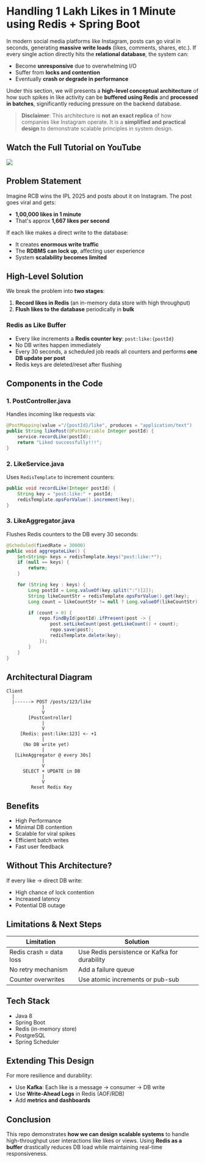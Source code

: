 # Handling 1 Lakh Likes in 1 Minute using Redis + Spring Boot

In modern social media platforms like Instagram, posts can go viral in seconds, generating **massive write loads** (likes, comments, shares, etc.).
If every single action directly hits the **relational database**, the system can:

* Become **unresponsive** due to overwhelming I/O
* Suffer from **locks and contention**
* Eventually **crash or degrade in performance**

Under this section, we will presents a **high-level conceptual architecture** of how such spikes in like activity can be **buffered using Redis** and **processed in batches**, significantly reducing pressure on the backend database.

> **Disclaimer**: This architecture is **not an exact replica** of how companies like Instagram operate. It is a **simplified and practical design** to demonstrate scalable principles in system design.

## Watch the Full Tutorial on YouTube

[![](https://markdown-videos-api.jorgenkh.no/youtube/ChyRAH-0xGE)](https://youtu.be/ChyRAH-0xGE)

## Problem Statement

Imagine RCB wins the IPL 2025 and posts about it on Instagram. The post goes viral and gets:

* **1,00,000 likes in 1 minute**
* That's approx **1,667 likes per second**

If each like makes a direct write to the database:

* It creates **enormous write traffic**
* The **RDBMS can lock up**, affecting user experience
* System **scalability becomes limited**

## High-Level Solution

We break the problem into **two stages**:

1. **Record likes in Redis** (an in-memory data store with high throughput)
2. **Flush likes to the database** periodically in **bulk**

### Redis as Like Buffer

* Every like increments a **Redis counter key**: `post:like:{postId}`
* No DB writes happen immediately
* Every 30 seconds, a scheduled job reads all counters and performs **one DB update per post**
* Redis keys are deleted/reset after flushing

## Components in the Code

### 1. **PostController.java**

Handles incoming like requests via:

```java
@PostMapping(value ="/{postId}/like", produces = "application/text")
public String likePost(@PathVariable Integer postId) {
	service.recordLike(postId);
	return "Liked successfully!!!";
}
```

### 2. **LikeService.java**

Uses `RedisTemplate` to increment counters:

```java
public void recordLike(Integer postId) {
	String key = "post:like:" + postId;
	redisTemplate.opsForValue().increment(key);
}
```

### 3. **LikeAggregator.java**

Flushes Redis counters to the DB every 30 seconds:

```java
@Scheduled(fixedRate = 30000)
public void aggregateLike() {
	Set<String> keys = redisTemplate.keys("post:like:*");
	if (null == keys) {
		return;
	}

	for (String key : keys) {
		Long postId = Long.valueOf(key.split(":")[2]);
		String likeCountStr = redisTemplate.opsForValue().get(key);
		Long count = likeCountStr != null ? Long.valueOf(likeCountStr) : 0;

        if (count > 0) {
            repo.findById(postId).ifPresent(post -> {
                post.setLikeCount(post.getLikeCount() + count);
                repo.save(post);
                redisTemplate.delete(key);
            });
        }
    }
}
```

## Architectural Diagram

```
Client
  |
  |------> POST /posts/123/like
             |
             V
        [PostController]
             |
             V
     [Redis: post:like:123] <- +1
             |
      (No DB write yet)
             |
   [LikeAggregator @ every 30s]
             |
             V
      SELECT + UPDATE in DB
             |
             V
         Reset Redis Key
```

## Benefits

* High Performance
* Minimal DB contention
* Scalable for viral spikes
* Efficient batch writes
* Fast user feedback

## Without This Architecture?

If every like -> direct DB write:

* High chance of lock contention
* Increased latency
* Potential DB outage

## Limitations & Next Steps

| Limitation              | Solution                                      |
| ----------------------- | --------------------------------------------- |
| Redis crash = data loss | Use Redis persistence or Kafka for durability |
| No retry mechanism      | Add a failure queue                           |
| Counter overwrites      | Use atomic increments or pub-sub              |

## Tech Stack

* Java 8
* Spring Boot
* Redis (in-memory store)
* PostgreSQL
* Spring Scheduler

## Extending This Design

For more resilience and durability:

* Use **Kafka**: Each like is a message -> consumer -> DB write
* Use **Write-Ahead Logs** in Redis (AOF/RDB)
* Add **metrics and dashboards**

## Conclusion

This repo demonstrates **how we can design scalable systems** to handle high-throughput user interactions like likes or views.
Using **Redis as a buffer** drastically reduces DB load while maintaining real-time responsiveness.